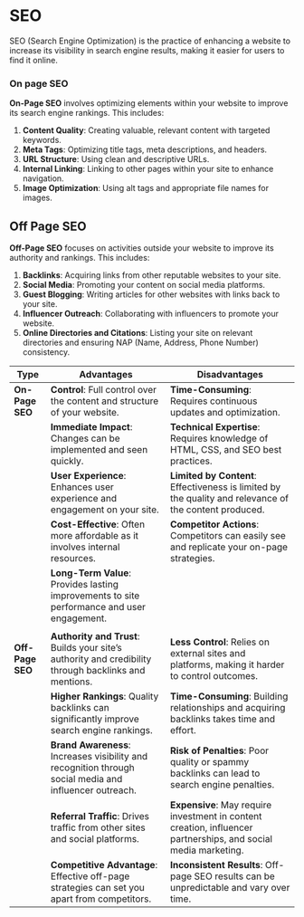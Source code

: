 # SEO
SEO (Search Engine Optimization) is the practice of enhancing a website to increase its visibility in search engine results, making it easier for users to find it online.
### On page SEO
**On-Page SEO** involves optimizing elements within your website to improve its search engine rankings. This includes:

1. **Content Quality**: Creating valuable, relevant content with targeted keywords.
2. **Meta Tags**: Optimizing title tags, meta descriptions, and headers.
3. **URL Structure**: Using clean and descriptive URLs.
4. **Internal Linking**: Linking to other pages within your site to enhance navigation.
5. **Image Optimization**: Using alt tags and appropriate file names for images.

## Off Page SEO
**Off-Page SEO** focuses on activities outside your website to improve its authority and rankings. This includes:

1. **Backlinks**: Acquiring links from other reputable websites to your site.
2. **Social Media**: Promoting your content on social media platforms.
3. **Guest Blogging**: Writing articles for other websites with links back to your site.
4. **Influencer Outreach**: Collaborating with influencers to promote your website.
5. **Online Directories and Citations**: Listing your site on relevant directories and ensuring NAP (Name, Address, Phone Number) consistency.

| **Type**         | **Advantages**                                                                                          | **Disadvantages**                                                                                               |
| ---------------- | ------------------------------------------------------------------------------------------------------- | --------------------------------------------------------------------------------------------------------------- |
| **On-Page SEO**  | **Control**: Full control over the content and structure of your website.                               | **Time-Consuming**: Requires continuous updates and optimization.                                               |
|                  | **Immediate Impact**: Changes can be implemented and seen quickly.                                      | **Technical Expertise**: Requires knowledge of HTML, CSS, and SEO best practices.                               |
|                  | **User Experience**: Enhances user experience and engagement on your site.                              | **Limited by Content**: Effectiveness is limited by the quality and relevance of the content produced.          |
|                  | **Cost-Effective**: Often more affordable as it involves internal resources.                            | **Competitor Actions**: Competitors can easily see and replicate your on-page strategies.                       |
|                  | **Long-Term Value**: Provides lasting improvements to site performance and user engagement.             |                                                                                                                 |
|                  |                                                                                                         |                                                                                                                 |
| **Off-Page SEO** | **Authority and Trust**: Builds your site’s authority and credibility through backlinks and mentions.   | **Less Control**: Relies on external sites and platforms, making it harder to control outcomes.                 |
|                  | **Higher Rankings**: Quality backlinks can significantly improve search engine rankings.                | **Time-Consuming**: Building relationships and acquiring backlinks takes time and effort.                       |
|                  | **Brand Awareness**: Increases visibility and recognition through social media and influencer outreach. | **Risk of Penalties**: Poor quality or spammy backlinks can lead to search engine penalties.                    |
|                  | **Referral Traffic**: Drives traffic from other sites and social platforms.                             | **Expensive**: May require investment in content creation, influencer partnerships, and social media marketing. |
|                  | **Competitive Advantage**: Effective off-page strategies can set you apart from competitors.            | **Inconsistent Results**: Off-page SEO results can be unpredictable and vary over time.                         |

